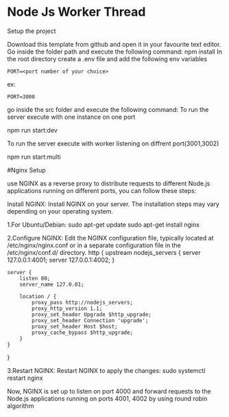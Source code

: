 # Node Js Worker Thread

Setup the project

Download this template from github and open it in your favourite text editor.
Go inside the folder path and execute the following command:
npm install
In the root directory create a .env file and add the following env variables

    PORT=<port number of your choice>
ex:

    PORT=3000
go inside the src folder and execute the following command:
To run the server execute with one instance on one port

npm run start:dev

To run the server execute with worker listening on diffrent port(3001,3002) 

npm run start:multi

#Nginx Setup


use NGINX as a reverse proxy to distribute requests to different Node.js applications running on different ports, you can follow these steps:

Install NGINX:
Install NGINX on your server. The installation steps may vary depending on your operating system.

1.For Ubuntu/Debian:
sudo apt-get update
sudo apt-get install nginx

2.Configure NGINX:
Edit the NGINX configuration file, typically located at /etc/nginx/nginx.conf or in a separate configuration file in the /etc/nginx/conf.d/ directory.
http {
    upstream nodejs_servers {
        server 127.0.0.1:4001;
        server 127.0.0.1:4002;
    }

    server {
        listen 80;
        server_name 127.0.01; 

        location / {
            proxy_pass http://nodejs_servers;
            proxy_http_version 1.1;
            proxy_set_header Upgrade $http_upgrade;
            proxy_set_header Connection 'upgrade';
            proxy_set_header Host $host;
            proxy_cache_bypass $http_upgrade;
        }
    }
}

3.Restart NGINX:
Restart NGINX to apply the changes:
sudo systemctl restart nginx


Now, NGINX is set up to listen on port 4000 and forward requests to the Node.js applications running on ports 4001, 4002 by using round robin algorithm






